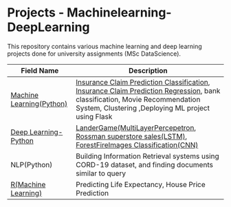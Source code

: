 # Projects - Machinelearning-DeepLearning

This repository contains various machine learning and deep learning projects done for university assignments (MSc DataScience).

| Field Name                                   | Description |
| ---------------------------------------------| -----------  |
| [Machine Learning(Python)](https://github.com/Jhansi-27/University-Projects-Machinelearning-DeepLearning/tree/main/MachineLearning(Python))|  [Insurance Claim Prediction Classification](https://github.com/Jhansi-27/Projects-Machinelearning-DeepLearning/blob/main/MachineLearning(Python)/Insurance%20Claim%20Prediction/Classification_Insurance_Claim.ipynb),  [Insurance Claim Prediction Regression](https://github.com/Jhansi-27/Projects-Machinelearning-DeepLearning/blob/main/MachineLearning(Python)/Insurance%20Claim%20Prediction/Regression_Insurance_Claimvalue_Prediction.ipynb), bank classification, Movie Recommendation System, Clustering ,Deploying ML project using Flask  |
| [Deep Learning-Python](https://github.com/Jhansi-27/University-Projects-Machinelearning-DeepLearning/tree/main/DeepLearning%20(Python))| [LanderGame(MultiLayerPercepetron](https://github.com/Jhansi-27/University-Projects-Machinelearning-DeepLearning/tree/main/DeepLearning%20(Python)/MultiLayerPercepetronFromScratch), [Rossman superstore sales(LSTM)](), [ForestFireImages Classification(CNN)](https://github.com/Jhansi-27/Projects-Machinelearning-DeepLearning/tree/main/DeepLearning%20(Python)/CNN_ForestFireImageClassification) |
| NLP(Python)                                  | Building Information Retrieval systems using CORD-19 dataset, and finding documents similar to query    |
| [R(Machine Learning)](https://github.com/Jhansi-27/Projects-Machinelearning-DeepLearning/tree/main/R%20(Machine%20Learning))                       | Predicting Life Expectancy, House Price Prediction   |

